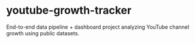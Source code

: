# youtube-growth-tracker
End-to-end data pipeline + dashboard project analyzing YouTube channel growth using public datasets.
